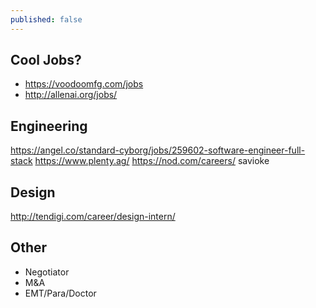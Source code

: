 ```yaml
---
published: false
---
```

## Cool Jobs?

- https://voodoomfg.com/jobs
- http://allenai.org/jobs/

## Engineering
https://angel.co/standard-cyborg/jobs/259602-software-engineer-full-stack
https://www.plenty.ag/
https://nod.com/careers/
savioke

## Design
http://tendigi.com/career/design-intern/

## Other
- Negotiator
- M&A
- EMT/Para/Doctor